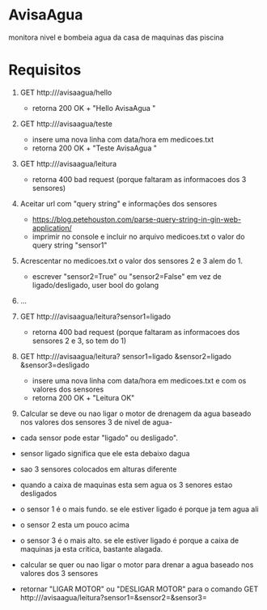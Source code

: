 # AvisaAgua
monitora nivel e bombeia agua da casa de maquinas das piscina

# Requisitos
1) GET http://<url>/avisaagua/hello
    - retorna 200 OK + "Hello AvisaAgua <data><hora>"
    
2) GET http://<url>/avisaagua/teste
    - insere uma nova linha com data/hora em medicoes.txt
    - retorna 200 OK + "Teste AvisaAgua <data><hora>"

3) GET http://<url>/avisaagua/leitura
    - retorna 400 bad request (porque faltaram as informacoes dos 3 sensores)

4) Aceitar url com "query string" e informações dos sensores
    - https://blog.petehouston.com/parse-query-string-in-gin-web-application/
    - imprimir no console e incluir no arquivo medicoes.txt o valor do query string "sensor1" 

5) Acrescentar no medicoes.txt o valor dos sensores 2 e 3 alem do 1.
    - escrever "sensor2=True" ou "sensor2=False" em vez de ligado/desligado, user bool do golang

6) ...
 
8) GET http://<url>/avisaagua/leitura?sensor1=ligado
    - retorna 400 bad request (porque faltaram as informacoes dos sensores 2 e 3, so tem do 1)
    
9) GET http://<url>/avisaagua/leitura? sensor1=ligado &sensor2=ligado &sensor3=desligado
    - insere uma nova linha com data/hora em medicoes.txt e com os valores dos sensores
    - retorna 200 OK + "Leitura OK"

10) Calcular se deve ou nao ligar o motor de drenagem da agua baseado nos valores dos sensores 3  de nivel de agua-
  - cada sensor pode estar "ligado" ou desligado".
  - sensor ligado significa que ele esta debaixo dagua
  - sao 3 sensores colocados em alturas diferente
  - quando a caixa de maquinas esta sem agua os 3 senores estao desligados
  - o sensor 1 é o mais fundo. se ele estiver ligado é porque ja tem agua ali
  - o sensor 2 esta um pouco acima
  - o sensor 3 é o mais alto. se ele estiver ligado é porque a  caixa de maquinas ja esta critica, bastante alagada. 

  - calcular se quer ou nao ligar o motor para drenar a agua baseado nos valores dos 3 sensores
  - retornar "LIGAR MOTOR" ou "DESLIGAR MOTOR" para o comando GET http://<url>/avisaagua/leitura?sensor1=<valor>&sensor2=<valor>&sensor3=<valor>

